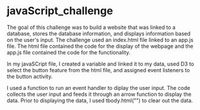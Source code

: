 # javaScript_challenge

The goal of this challenge was to build a website that was linked to a database, stores the database information, and displays information based on the user's input. The challenge used an index.html file linked to an app.js file. The html file contained the code for the display of the webpage and the app.js file contained the code for the functionality. 

In my javaSCript file, I created a variable and linked it to my data, used D3 to select the button feature from the html file, and assigned event listeners to the button activity. 

I used a function to run an event handler to diplay the user input. The code collects the user input and feeds it through an arrow function to display the data. Prior to displaying the data, I used tbody.html("") to clear out the data. 
